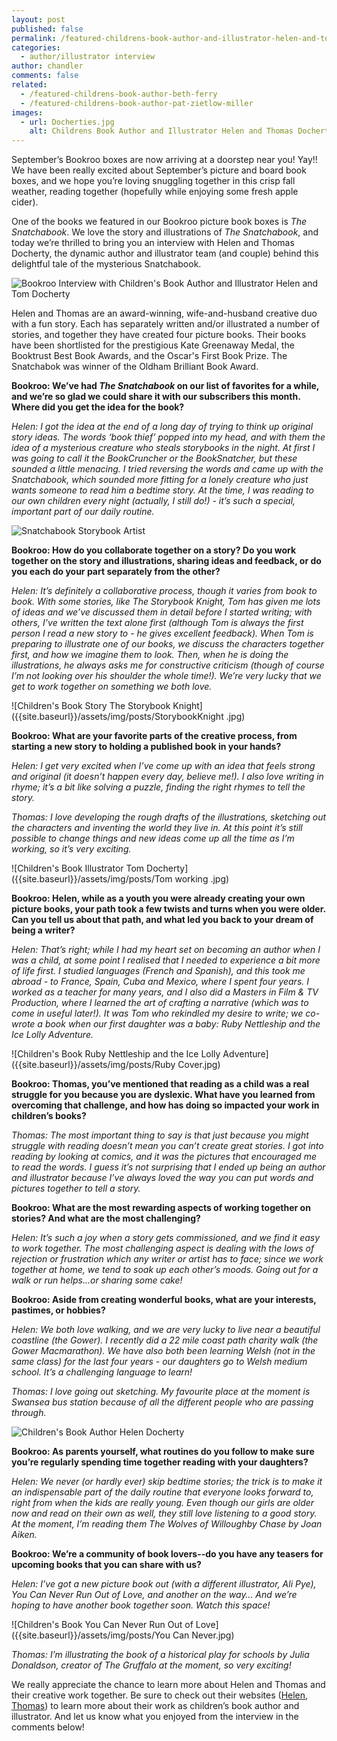 ```yaml
---
layout: post
published: false
permalink: /featured-childrens-book-author-and-illustrator-helen-and-tom-docherty
categories:
  - author/illustrator interview
author: chandler
comments: false
related:
  - /featured-childrens-book-author-beth-ferry
  - /featured-childrens-book-author-pat-zietlow-miller
images:
  - url: Docherties.jpg
    alt: Childrens Book Author and Illustrator Helen and Thomas Docherty
---
```

September’s Bookroo boxes are now arriving at a doorstep near you! Yay!! We have been really excited about September’s picture and board book boxes, and we hope you’re loving snuggling together in this crisp fall weather, reading together (hopefully while enjoying some fresh apple cider). 

One of the books we featured in our Bookroo picture book boxes is _The Snatchabook_. We love the story and illustrations of _The Snatchabook_, and today we’re thrilled to bring you an interview with Helen and Thomas Docherty, the dynamic author and illustrator team (and couple) behind this delightful tale of the mysterious Snatchabook.

![Bookroo Interview with Children's Book Author and Illustrator Helen and Tom Docherty]({{site.baseurl}}/assets/img/posts/Docherties.jpg)

Helen and Thomas are an award-winning, wife-and-husband creative duo with a fun story. Each has separately written and/or illustrated a number of stories, and together they have created four picture books. Their books have been shortlisted for the prestigious Kate Greenaway Medal, the Booktrust Best Book Awards, and the Oscar's First Book Prize. The Snatchabok was winner of the Oldham Brilliant Book Award.

**Bookroo: We’ve had _The Snatchabook_ on our list of favorites for a while, and we’re so glad we could share it with our subscribers this month. Where did you get the idea for the book?**

_Helen: I got the idea at the end of a long day of trying to think up original story ideas. The words ‘book thief’ popped into my head, and with them the idea of a mysterious creature who steals storybooks in the night. At first I was going to call it the BookCruncher or the BookSnatcher, but these sounded a little menacing. I tried reversing the words and came up with the Snatchabook, which sounded more fitting for a lonely creature who just wants someone to read him a bedtime story. At the time, I was reading to our own children every night (actually, I still do!) - it’s such a special, important part of our daily routine._

![Snatchabook Storybook Artist]({{site.baseurl}}/assets/img/posts/Snatchabook.jpg)

**Bookroo: How do you collaborate together on a story? Do you work together on the story and illustrations, sharing ideas and feedback, or do you each do your part separately from the other?**

_Helen: It’s definitely a collaborative process, though it varies from book to book. With some stories, like The Storybook Knight, Tom has given me lots of ideas and we’ve discussed them in detail before I started writing; with others, I’ve written the text alone first (although Tom is always the first person I read a new story to - he gives excellent feedback). When Tom is preparing to illustrate one of our books, we discuss the characters together first, and how we imagine them to look. Then, when he is doing the illustrations, he always asks me for constructive criticism (though of course I’m not looking over his shoulder the whole time!). We’re very lucky that we get to work together on something we both love._

![Children's Book Story The Storybook Knight]({{site.baseurl}}/assets/img/posts/StorybookKnight .jpg)

**Bookroo: What are your favorite parts of the creative process, from starting a new story to holding a published book in your hands?**

_Helen: I get very excited when I’ve come up with an idea that feels strong and original (it doesn’t happen every day, believe me!). I also love writing in rhyme; it’s a bit like solving a puzzle, finding the right rhymes to tell the story._

_Thomas: I love developing the rough drafts of the illustrations, sketching out the characters and inventing the world they live in. At this point it’s still possible to change things and new ideas come up all the time as I’m working, so it’s very exciting._

![Children's Book Illustrator Tom Docherty]({{site.baseurl}}/assets/img/posts/Tom working .jpg)

**Bookroo: Helen, while as a youth you were already creating your own picture books, your path took a few twists and turns when you were older. Can you tell us about that path, and what led you back to your dream of being a writer?**

_Helen: That’s right; while I had my heart set on becoming an author when I was a child, at some point I realised that I needed to experience a bit more of life first. I studied languages (French and Spanish), and this took me abroad - to France, Spain, Cuba and Mexico, where I spent four years. I worked as a teacher for many years, and I also did a Masters in Film & TV Production, where I learned the art of crafting a narrative (which was to come in useful later!). It was Tom who rekindled my desire to write; we co-wrote a book when our first daughter was a baby: Ruby Nettleship and the Ice Lolly Adventure._

![Children's Book Ruby Nettleship and the Ice Lolly Adventure]({{site.baseurl}}/assets/img/posts/Ruby Cover.jpg)

**Bookroo: Thomas, you’ve mentioned that reading as a child was a real struggle for you because you are dyslexic. What have you learned from overcoming that challenge, and how has doing so impacted your work in children’s books?**

_Thomas: The most important thing to say is that just because you might struggle with reading doesn’t mean you can’t create great stories. I got into reading by looking at comics, and it was the pictures that encouraged me to read the words. I guess it’s not surprising that I ended up being an author and illustrator because I’ve always loved the way you can put words and pictures together to tell a story._

**Bookroo: What are the most rewarding aspects of working together on stories? And what are the most challenging?**

_Helen: It’s such a joy when a story gets commissioned, and we find it easy to work together. The most challenging aspect is dealing with the lows of rejection or frustration which any writer or artist has to face; since we work together at home, we tend to soak up each other’s moods. Going out for a walk or run helps...or sharing some cake!_

**Bookroo: Aside from creating wonderful books, what are your interests, pastimes, or hobbies?**

_Helen: We both love walking, and we are very lucky to live near a beautiful coastline (the Gower). I recently did a 22 mile coast path charity walk (the Gower Macmarathon). We have also both been learning Welsh (not in the same class) for the last four years - our daughters go to Welsh medium school. It’s a challenging language to learn!_

_Thomas: I love going out sketching. My favourite place at the moment is Swansea bus station because of all the different people who are passing through._

![Children's Book Author Helen Docherty]({{site.baseurl}}/assets/img/posts/Helen.jpg)

**Bookroo: As parents yourself, what routines do you follow to make sure you’re regularly spending time together reading with your daughters?**

_Helen: We never (or hardly ever) skip bedtime stories; the trick is to make it an indispensable part of the daily routine that everyone looks forward to, right from when the kids are really young. Even though our girls are older now and read on their own as well, they still love listening to a good story. At the moment, I’m reading them The Wolves of Willoughby Chase by Joan Aiken._

**Bookroo: We’re a community of book lovers--do you have any teasers for upcoming books that you can share with us?**

_Helen: I’ve got a new picture book out (with a different illustrator, Ali Pye), You Can Never Run Out of Love, and another on the way… And we’re hoping to have another book together soon. Watch this space!_

![Children's Book You Can Never Run Out of Love]({{site.baseurl}}/assets/img/posts/You Can Never.jpg)

_Thomas: I’m illustrating the book of a historical play for schools by Julia Donaldson, creator of The Gruffalo at the moment, so very exciting!_
 
We really appreciate the chance to learn more about Helen and Thomas and their creative work together. Be sure to check out their websites ([Helen](http://www.helendocherty.com/), [Thomas](http://www.thomasdocherty.co.uk/)) to learn more about their work as children’s book author and illustrator. And let us know what you enjoyed from the interview in the comments below!
